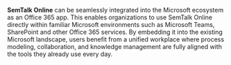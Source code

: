 **SemTalk Online** can be seamlessly integrated into the Microsoft ecosystem as an Office 365 app. This enables organizations to use SemTalk Online directly within familiar Microsoft environments such as Microsoft Teams, SharePoint and other Office 365 services. By embedding it into the existing Microsoft landscape, users benefit from a unified workplace where process modeling, collaboration, and knowledge management are fully aligned with the tools they already use every day.



